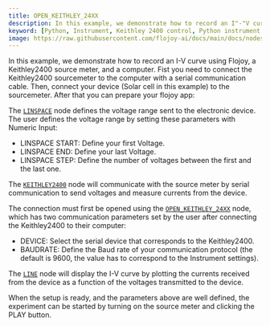 ```yaml
---
title: OPEN_KEITHLEY_24XX
description: In this example, we demonstrate how to record an I"-"V curve using Flojoy, a Keithley 2400 source meter, and a computer.
keyword: [Python, Instrument, Keithley 2400 control, Python instrument integration, Measurement and analysis, Python"-"based instrument control, Keithley instrument control, Enhance measurements with Python, Python"-"based measurement techniques, Streamline instrument usage, Accurate data analysis,Python integration with Keithley 2400]
image: https://raw.githubusercontent.com/flojoy-ai/docs/main/docs/nodes/INSTRUMENTS/KEITHLEY/KEITHLEY2/examples/EX1/output.jpeg
--- 
```


In this example, we demonstrate how to record an I-V curve using Flojoy, a Keithley2400 source meter, and a computer. Fist you need to connect the Keithley2400 sourcemeter to the computer with a serial communication cable. Then, connect your device (Solar cell in this example) to the sourcemeter. After that you can prepare your flojoy app:

The [`LINSPACE`](https://github.com/flojoy-io/nodes/blob/main/GENERATORS/SIMULATIONS/LINSPACE/LINSPACE.py) node defines the voltage range sent to the electronic device. The user defines the voltage range by setting these parameters with Numeric Input:

- LINSPACE START: Define your first Voltage.
- LINSPACE END: Define your last Voltage.
- LINSPACE STEP: Define the number of voltages between the first and the last one.

The [`KEITHLEY2400`](https://github.com/flojoy-io/nodes/blob/main/INSTRUMENTS/KEITHLEY/KEITHLEY2400/KEITHLEY2400.py) node will communicate with the source meter by serial communication to send voltages and measure currents from the device. 

The connection must first be opened using the [`OPEN_KEITHLEY_24XX`](https://github.com/flojoy-io/nodes/blob/main/INSTRUMENTS/KEITHLEY/KEITHLEY2400/KEITHLEY2400.py) node, which has two communication parameters set by the user after connecting the Keithley2400 to their computer:

- DEVICE: Select the serial device that corresponds to the Keithley2400.
- BAUDRATE: Define the Baud rate of your communication protocol (the default is 9600, the value has to correspond to the Instrument settings).

The [`LINE`](https://github.com/flojoy-io/nodes/blob/main/VISUALIZERS/PLOTLY/LINE/LINE.py) node will display the I-V curve by plotting the currents received from the device as a function of the voltages transmitted to the device.

When the setup is ready, and the parameters above are well defined, the experiment can be started by turning on the source meter and clicking the PLAY button.

